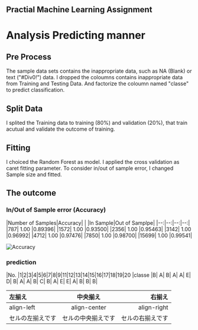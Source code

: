 ## Practial Machine Learning Assignment

# Analysis Predicting manner

## Pre Process
The sample data sets contains the inappropriate data, such as NA (Blank) or text ("#Div0!") data.
I dropped the coloumns contains inappropriate data from Training and Testing Data.
And factorize the coloumn named "classe" to predict classification.

## Split Data
I splited the Training data to training (80%) and validation (20%), that train acutual and validate the outcome of training.

## Fitting
I choiced the Random Forest as model. I applied the cross validation as caret fitting parameter.
To consider in/out of sample error, I changed Sample size and fitted.

## The outcome
### In/Out of Sample error (Accuracy)

|Number of Samples|Accuracy|
|                 |In Sample|Out of Samplpe|
|--:|--:|--:|--:|
|787|    1.00 |0.89396|
|1572|   1.00 |0.93500|
|2356|   1.00 |0.95463|
|3142|   1.00 |0.96992|
|4712|   1.00 |0.97476|
|7850|   1.00 |0.98700|
|15699|   1.00 |0.99541|

![Accuracy](https://github.com/hr-ishikawa/Practical_Machine_Learning_Assinments/blob/master/Accuracy.PNG "Accuracy")
### prediction
|No.    |1|2|3|4|5|6|7|8|9|11|12|13|14|15|16|17|18|19|20
|classe |B| A| B| A| A| E| D| B| A| A| B| C| B| A| E| E| A| B| B| B|

|左揃え|中央揃え|右揃え|
|:---|:---:|--:|
|align-left|align-center|align-right|
|セルの左揃えです|セルの中央揃えです|セルの右揃えです|
